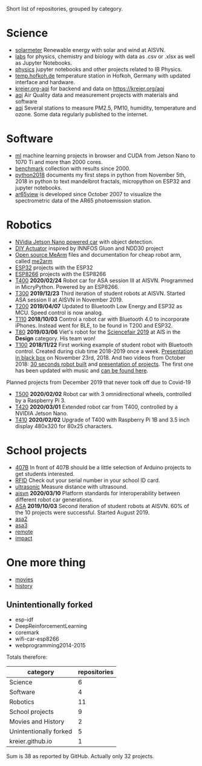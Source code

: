 Short list of repositories, grouped by category.

# Science

- [solarmeter](solarmeter) Renewable energy with solar and wind at AISVN.
- [labs](labs) for physics, chemistry and biology with data as .csv or .xlsx as well as Jupyter Notebooks.
- [physics](physics) jupyter notebooks and other projects related to IB Physics.
- [temp.hofkoh.de](temp.hofkoh.de) temperature station in Hofkoh, Germany with updated interface and hardware.
- [kreier.org-aqi](kreier.org-aqi) for backend and data on https://kreier.org/aqi 
- [aqi](aqi) Air Quality data and measurement projects with materials and software
- [aqi](aqi) Several stations to measure PM2.5, PM10, humidity, temperature and ozone. Some data regularly published to the internet.

# Software

- [ml](ml) machine learning projects in browser and CUDA from Jetson Nano to 1070 Ti and more than 2000 cores.
- [benchmark](benchmark) collection with results since 2000.
- [python2018](python2018) documents my first steps in python from November 5th, 2018 in python to text mandelbrot fractals, micropython on ESP32 and jupyter notebooks.
- [ar65view](ar65view) is developed since October 2007 to visualize the spectrometric data of the AR65 photoemission station.

# Robotics

- [NVidia Jetson Nano powered car](../jetson-car) with object detection.
- [DIY Actuator](../actuator) inspired by INNFOS Gluon and NDD30 project
- [Open source MeArm](../me2arm) files and documentation for cheap robot arm, called [me2arm](../me2arm)
- [ESP32](../esp32) projects with the ESP32
- [ESP8266](../esp8266) projects with the ESP8266
- [T400](../T400) __2020/02/24__ Robot car for ASA session III at AISVN. Programmed in MicryPython. Powered by an ESP8266.
- [T300](../T300) __2019/12/23__ Third iteration of student robots at AISVN. Started ASA session II at AISVN in November 2019.
- [T200](../T200) __2019/04/07__ Updated to Bluetooth Low Energy and ESP32 as MCU. Speed control is now analog.
- [T110](../T110) __2018/10/03__ Control a robot car with Bluetooth 4.0 to incorporate iPhones. Instead went for BLE, to be found in T200 and ESP32.
- [T80](../T80) __2019/03/06__ Viet's robot for the [Sciencefair 2019](https://sites.google.com/ais.edu.vn/sciencefair2019) at AIS in the __Design__ category. His team won!
- [T100](../T100) __2018/11/22__ First working example of student robot with Bluetooth control. Created during club time 2018-2019 once a week. [Presentation in black box](https://docs.google.com/presentation/d/1IE6vhY4cZSOWBHvVIj3YtGkaSpueGU_R7iqlo0ujIk4/edit?usp=sharing) on November 23rd, 2018. And two videos from October 2018: [30 seconds robot built](https://youtu.be/4jvJJgrxoKo) and [presentation of projects](https://youtu.be/MgGgulE-zuQ). The first one has been updated with music and [can be found here](https://youtu.be/CzpAYpl62GI).

Planned projects from December 2019 that never took off due to Covid-19

- [T500](../T500) __2020/02/02__  Robot car with 3 omnidirectional wheels, controlled by a Raspberry Pi 3.
- [T420](../T420) __2020/03/01__ Extended robot car from T400, controlled by a NVIDIA Jetson Nano.
- [T410](../T410) __2020/02/02__ Upgrade of T400 with Raspberry Pi 1B and 3.5 inch display 480x320 for 80x25 characters.

# School projects

- [407B](../407B) In front of 407B should be a little selection of Arduino projects to get students interested.
- [RFID](../rfid) Check out your serial number in your school ID card.
- [ultrasonic](./ultrasonic) Measure distance with ultrasound.
- [aisvn](../aisvn) __2020/03/10__ Platform standards for interoperability between different robot car generations.
- [ASA](../asa) __2019/10/03__ Second iteration of student robots at AISVN. 60% of the 10 projects were successful. Started August 2019.
- [asa2](../asa2) 
- [asa3](../asa3)
- [remote](../remote)
- [impact](../impact)

# One more thing

- [movies](../movies)
- [history](../history)

## Unintentionally forked

- esp-idf
- DeepReinforcementLearning
- coremark
- wifi-car-esp8266
- webprogramming2014-2015

Totals therefore:

| category               | repositories |
|------------------------|--------------|
| Science                | 6            |
| Software               | 4            |
| Robotics               | 11           |
| School projects        | 9            |
| Movies and History     | 2            |
| Unintentionally forked | 5            |
| kreier.github.io       | 1            |

Sum is 38 as reported by GitHub. Actually only 32 projects.
